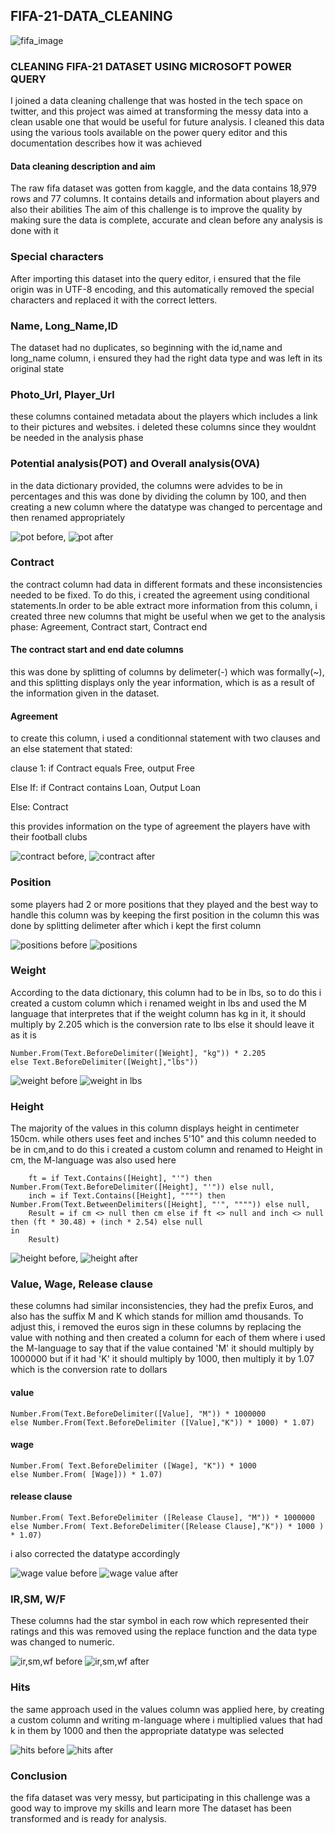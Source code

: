 ## FIFA-21-DATA_CLEANING

![fifa_image](https://user-images.githubusercontent.com/119857809/227741417-2090d9d1-30e1-4080-898d-e161f95cf2dd.png)


### CLEANING  FIFA-21 DATASET USING MICROSOFT POWER QUERY

 I joined a data cleaning challenge that was hosted in the tech space on twitter, and this project was aimed at transforming the messy data into a clean usable one that would be useful for future analysis. I cleaned this data using the various tools available on the power query editor and this documentation describes how it was achieved

#### Data cleaning description and aim
The raw fifa dataset was gotten from kaggle, and the data contains 18,979 rows and 77 columns. It contains details and information about players and also their abilities
The aim of this challenge is to improve the quality by making sure the data is complete, accurate and clean before any analysis is done with it

### Special characters
After importing this dataset into the query editor, i ensured that the file origin was in UTF-8 encoding, and this automatically removed the special characters and replaced it with the correct letters.

### Name, Long_Name,ID
The dataset had no duplicates, so beginning with the id,name and long_name column, i ensured they had the right data type and was left in its original state

### Photo_Url, Player_Url
these columns contained metadata about the players which includes a link to their pictures and websites. i deleted these columns since they wouldnt be needed in the analysis phase

### Potential analysis(POT) and Overall analysis(OVA)
in the data dictionary provided, the columns were advides to be in percentages and this was done by dividing the column by 100, and then creating a new column where   the datatype was changed to percentage and then renamed appropriately

![pot before](https://user-images.githubusercontent.com/119857809/227742839-d5d27cdb-875d-48e1-899c-50534d393383.jpg), 
![pot after](https://user-images.githubusercontent.com/119857809/227742848-57ffab90-7710-4551-9683-8338b0c3cd7b.jpg)


### Contract 
the contract column had data in different formats and these inconsistencies needed to be fixed. To do this, i created the agreement  using conditional statements.In order to be able extract more information from this column, i created three new columns that might be useful when we get to the analysis phase: Agreement, Contract start, Contract end

#### The contract start and end date columns
this was done by splitting of columns by delimeter(-) which was formally(~), and this splitting displays only the year information, which is as a result of the information given in the dataset. 

#### Agreement
to create this column, i used a conditionnal statement with two clauses and an else statement that stated:

clause 1: if Contract equals Free, output Free

Else If: if Contract contains Loan, Output Loan

Else: Contract

this provides information on the type of agreement the players have with their football clubs 

![contract before](https://user-images.githubusercontent.com/119857809/227742950-9af0422d-9546-4530-839c-0023a5a109d2.jpg),
![contract after](https://user-images.githubusercontent.com/119857809/227742959-9c55a944-73ce-4450-bef4-38eee024ad0b.jpg)

###  Position
some players had 2 or more positions that they played and the best way to handle this column was by keeping the first position in the column
this was done by splitting delimeter after which i kept the first column

![positions before](https://user-images.githubusercontent.com/119857809/227743151-3c50f9b1-15e6-409a-9b4a-06435089c62f.jpg)
![positions](https://user-images.githubusercontent.com/119857809/227743157-2547641c-c0c0-495f-b0d4-1fa4e9a80785.jpg)

### Weight
According to the data dictionary, this column had to be in lbs, so to do this i created a custom column which i renamed weight in lbs and used the M language that interpretes that if the weight column has kg in it, it should multiply by 2.205 which is the conversion rate to lbs else it should leave it as it is 

``` if Text.Contains([Weight],"kg") then 
Number.From(Text.BeforeDelimiter([Weight], "kg")) * 2.205
else Text.BeforeDelimiter([Weight],"lbs"))
```
![weight before](https://user-images.githubusercontent.com/119857809/227744759-db63bd32-2554-476c-83f9-9add4b5f73f1.jpg)
![weight in lbs](https://user-images.githubusercontent.com/119857809/227744763-2e291a50-6e84-4d6b-a68c-a5ac71c05c07.jpg)


###  Height
The majority of the values in this column displays height in centimeter 150cm. while others uses feet and inches  5'10" and this column needed to be in cm,and to do this i created a custom column and renamed  to Height in cm, the M-language was also used here

```` cm = if Text.Contains([Height], "cm") then Number.From(Text.BeforeDelimiter([Height], "cm")) else null,
    ft = if Text.Contains([Height], "'") then Number.From(Text.BeforeDelimiter([Height], "'")) else null,
    inch = if Text.Contains([Height], """") then Number.From(Text.BetweenDelimiters([Height], "'", """")) else null,
    Result = if cm <> null then cm else if ft <> null and inch <> null then (ft * 30.48) + (inch * 2.54) else null
in
    Result)
````
![height before](https://user-images.githubusercontent.com/119857809/227744808-922b8d78-0adf-4f81-ba7b-540ed1d3a328.jpg), ![height after](https://user-images.githubusercontent.com/119857809/227744811-3bdc4827-eedc-43f0-aaac-78b06c303c12.jpg)


### Value, Wage, Release clause
these columns had similar inconsistencies, they had the prefix Euros, and also has the suffix M and K which stands for million amd thousands. To adjust this, i removed the euros sign in these columns by replacing the value with nothing and then created a column for each of them where i used the M-language to say that if the value contained 'M' it should multiply by 1000000 but if it had 'K' it should multiply by 1000, then multiply it by 1.07 which is the conversion rate to dollars

#### value
   ``` (if Text.Contains([Value], "M") then
Number.From(Text.BeforeDelimiter([Value], "M")) * 1000000
else Number.From(Text.BeforeDelimiter ([Value],"K")) * 1000) * 1.07)
```
#### wage
``` ( if Text.Contains([Wage],"K") then 
Number.From( Text.BeforeDelimiter ([Wage], "K")) * 1000
else Number.From( [Wage])) * 1.07)
```
#### release clause
``` ( if Text.Contains ([Release Clause], "M") then 
Number.From( Text.BeforeDelimiter ([Release Clause], "M")) * 1000000 
else Number.From( Text.BeforeDelimiter([Release Clause],"K")) * 1000 ) * 1.07)
```
i also corrected the datatype accordingly

![wage value before](https://user-images.githubusercontent.com/119857809/227745037-742d944a-3ffa-4d47-b817-f38720043031.jpg)
![wage value after](https://user-images.githubusercontent.com/119857809/227745043-4789594e-7e16-4c96-94f1-8a8738cc2fa8.jpg)

### IR,SM, W/F
These columns had the star symbol in each row which represented their ratings and this was removed using the replace function and the data type was changed to numeric.

![ir,sm,wf before](https://user-images.githubusercontent.com/119857809/227745205-6885adc8-19c2-4ca9-bb55-d8856c96049c.jpg)
![ir,sm,wf after](https://user-images.githubusercontent.com/119857809/227745674-292cfe34-7676-48a6-9a20-e9201ac32f53.jpg)



### Hits
the same approach used in the values column was applied here, by creating a custom column and writing m-language 
where i multiplied values that had k in them by 1000 and then the appropriate datatype was selected 

![hits before](https://user-images.githubusercontent.com/119857809/227745251-f42bdb94-c776-4c5e-88a2-ae8ca0d37eda.jpg)
![hits after](https://user-images.githubusercontent.com/119857809/227745253-d6cd6198-20fe-4f4a-9af3-4b29b5796ec5.jpg)

### Conclusion
the fifa dataset was very messy, but participating in this challenge was a good way to improve my skills and learn more
The dataset has been transformed and is ready for analysis.











